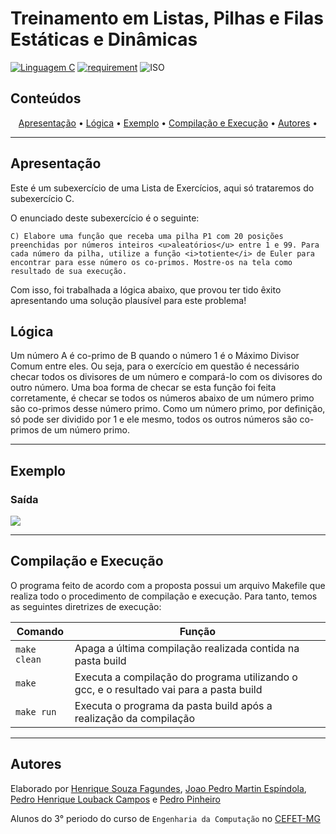 # Treinamento em Listas, Pilhas e Filas Estáticas e Dinâmicas

[![Linguagem C](https://img.shields.io/badge/Linguagem-C-green.svg)](https://devdocs.io/c/)
[![requirement](https://img.shields.io/badge/IDE-Visual%20Studio%20Code-informational)](https://code.visualstudio.com/docs/?dv=linux64_deb)
![ISO](https://img.shields.io/badge/ISO-Linux-blueviolet)

## Conteúdos

<p align="center">
 <a href="#apresentação">Apresentação</a> •
 <a href="#lógica">Lógica</a> •
 <a href="#exemplo">Exemplo</a> • 
 <a href="#compilação-e-execução">Compilação e Execução</a> • 
 <a href="#autores">Autores</a> • 
</p>

---

## Apresentação

Este é um subexercício de uma Lista de Exercícios, aqui só trataremos do subexercício C. 

O enunciado deste subexercício é o seguinte:

    C) Elabore uma função que receba uma pilha P1 com 20 posições preenchidas por números inteiros <u>aleatórios</u> entre 1 e 99. Para cada número da pilha, utilize a função <i>totiente</i> de Euler para encontrar para esse número os co-primos. Mostre-os na tela como resultado de sua execução.

Com isso, foi trabalhada a lógica abaixo, que provou ter tido êxito apresentando uma solução plausível para este problema!

## Lógica

Um número A é co-primo de B quando o número 1 é o Máximo Divisor Comum entre eles. Ou seja, para o exercício em questão é necessário checar todos os divisores de um número e compará-lo com os divisores do outro número. Uma boa forma de checar se esta função foi feita corretamente, é checar se todos os números abaixo de um número primo são co-primos desse número primo. Como um número primo, por definição, só pode ser dividido por 1 e ele mesmo, todos os outros números são co-primos de um número primo.



---

## Exemplo

### Saída

<img src="imgs/Saída.png"/>

---

## Compilação e Execução

O programa feito de acordo com a proposta possui um arquivo Makefile que realiza todo o procedimento de compilação e execução. Para tanto, temos as seguintes diretrizes de execução:


| Comando                |  Função                                                                                           |                     
| -----------------------| ------------------------------------------------------------------------------------------------- |
|  `make clean`          | Apaga a última compilação realizada contida na pasta build                                        |
|  `make`                | Executa a compilação do programa utilizando o gcc, e o resultado vai para a pasta build           |
|  `make run`            | Executa o programa da pasta build após a realização da compilação             


---

## Autores

Elaborado por [Henrique Souza Fagundes](https://github.com/ohenriquesouza), [Joao Pedro Martin Espíndola](https://github.com/JoaoMEspindola?tab=repositories), [Pedro Henrique Louback Campos](https://github.com/PedroLouback) e [Pedro Pinheiro](https://github.com/ppinheirosiqueira) 

Alunos do 3° periodo do curso de `Engenharia da Computação` no [CEFET-MG](https://www.cefetmg.br)
